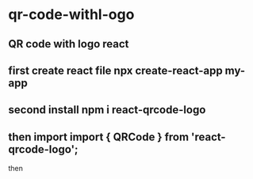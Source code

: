 # qr-code-withl-ogo
QR code with logo react
---
first create react file npx create-react-app my-app
---
second install npm i react-qrcode-logo
---
then import import { QRCode } from 'react-qrcode-logo';
---
then        <QRCode value="https://github.com/gcoro/react-qrcode-logo" qrStyle='dots' size={300} logoImage={logo} logoWidth={150} />

